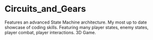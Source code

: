 # Circuits_and_Gears
Features an advanced State Machine architecture. My most up to date showcase of coding skills. Featuring many player states, enemy states, player combat, player interactions. 3D Game.
